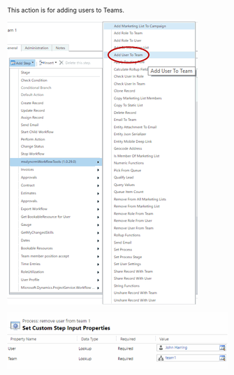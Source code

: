 This action is for adding users to Teams.

![](Add%20User%20To%20Team_wf1.gif)

![](Add%20User%20To%20Team_wf2.gif)
